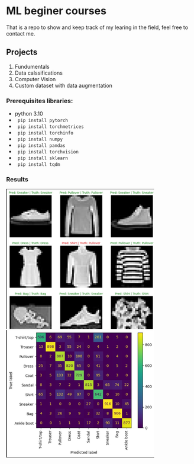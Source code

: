 
# ML beginer courses

That is a repo to show and keep track of my learing in the field, feel free to contact me.

## Projects 
1. Fundumentals
2. Data calssifications 
3. Computer Vision
3. Custom dataset with data augmentation
### Prerequisites libraries:
* python 3.10
* ` pip install pytorch`
* ` pip install torchmetrices`
* ` pip install torchinfo`
* ` pip install numpy`
* ` pip install pandas`
* ` pip install torchvision`
* ` pip install sklearn` 
* ` pip install tqdm`

### Results

<img src="results.jpg" alt="result" width="400"/>
<img src="results2.jpg" alt="result2" width="400"/>